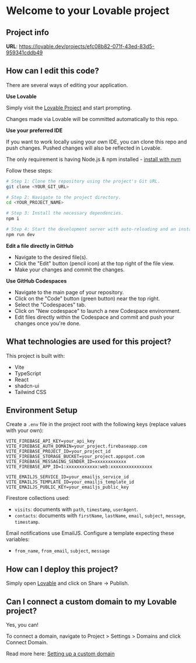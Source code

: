# Welcome to your Lovable project

## Project info

**URL**: https://lovable.dev/projects/efc08b82-071f-43ed-83d5-959341cddb49

## How can I edit this code?

There are several ways of editing your application.

**Use Lovable**

Simply visit the [Lovable Project](https://lovable.dev/projects/efc08b82-071f-43ed-83d5-959341cddb49) and start prompting.

Changes made via Lovable will be committed automatically to this repo.

**Use your preferred IDE**

If you want to work locally using your own IDE, you can clone this repo and push changes. Pushed changes will also be reflected in Lovable.

The only requirement is having Node.js & npm installed - [install with nvm](https://github.com/nvm-sh/nvm#installing-and-updating)

Follow these steps:

```sh
# Step 1: Clone the repository using the project's Git URL.
git clone <YOUR_GIT_URL>

# Step 2: Navigate to the project directory.
cd <YOUR_PROJECT_NAME>

# Step 3: Install the necessary dependencies.
npm i

# Step 4: Start the development server with auto-reloading and an instant preview.
npm run dev
```

**Edit a file directly in GitHub**

- Navigate to the desired file(s).
- Click the "Edit" button (pencil icon) at the top right of the file view.
- Make your changes and commit the changes.

**Use GitHub Codespaces**

- Navigate to the main page of your repository.
- Click on the "Code" button (green button) near the top right.
- Select the "Codespaces" tab.
- Click on "New codespace" to launch a new Codespace environment.
- Edit files directly within the Codespace and commit and push your changes once you're done.

## What technologies are used for this project?

This project is built with:

- Vite
- TypeScript
- React
- shadcn-ui
- Tailwind CSS

## Environment Setup

Create a `.env` file in the project root with the following keys (replace values with your own):

```
VITE_FIREBASE_API_KEY=your_api_key
VITE_FIREBASE_AUTH_DOMAIN=your_project.firebaseapp.com
VITE_FIREBASE_PROJECT_ID=your_project_id
VITE_FIREBASE_STORAGE_BUCKET=your_project.appspot.com
VITE_FIREBASE_MESSAGING_SENDER_ID=xxxxxxxxxxxx
VITE_FIREBASE_APP_ID=1:xxxxxxxxxxxx:web:xxxxxxxxxxxxxxxx

VITE_EMAILJS_SERVICE_ID=your_emailjs_service_id
VITE_EMAILJS_TEMPLATE_ID=your_emailjs_template_id
VITE_EMAILJS_PUBLIC_KEY=your_emailjs_public_key
```

Firestore collections used:
- `visits`: documents with `path`, `timestamp`, `userAgent`.
- `contacts`: documents with `firstName`, `lastName`, `email`, `subject`, `message`, `timestamp`.

Email notifications use EmailJS. Configure a template expecting these variables:
- `from_name`, `from_email`, `subject`, `message`

## How can I deploy this project?

Simply open [Lovable](https://lovable.dev/projects/efc08b82-071f-43ed-83d5-959341cddb49) and click on Share -> Publish.

## Can I connect a custom domain to my Lovable project?

Yes, you can!

To connect a domain, navigate to Project > Settings > Domains and click Connect Domain.

Read more here: [Setting up a custom domain](https://docs.lovable.dev/features/custom-domain#custom-domain)
